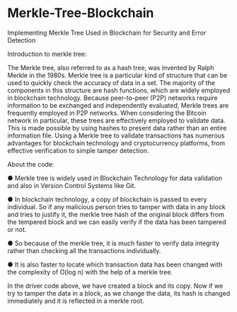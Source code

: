 # Merkle-Tree-Blockchain
Implementing Merkle Tree Used in Blockchain for Security and Error Detection


Introduction to merkle tree:

The Merkle tree, also referred to as a hash tree, was invented by Ralph Merkle in the 1980s. Merkle tree is a particular kind of structure that can be used to quickly check the accuracy of data in a set. The majority of the components in this structure are hash functions, which are widely employed in blockchain technology. Because peer-to-peer (P2P) networks require information to be exchanged and independently evaluated, Merkle trees are frequently employed in P2P networks. When considering the Bitcoin network in particular, these trees are effectively employed to validate data. This is made possible by using hashes to present data rather than an entire information file. Using a Merkle tree to validate transactions has numerous advantages for blockchain technology and cryptocurrency platforms, from effective verification to simple tamper detection.

About the code:

● Merkle tree is widely used in Blockchain Technology for data validation and also in Version Control Systems like Git.

● In blockchain technology, a copy of blockchain is passed to every individual. So if any malicious person tries to tamper with data in any block and tries to justify it, the merkle tree hash of the original block differs from the tempered block and we can easily verify if the data has been tampered or not.

● So because of the merkle tree, it is much faster to verify data integrity rather than checking all the transactions individually.

● It is also faster to locate which transaction data has been changed with the complexity of O(log n) with the help of a merkle tree.

In the driver code above, we have created a block and its copy. Now if we try to tamper the data in a block, as we change the data, its hash is changed immediately and it is reflected in a merkle root.
